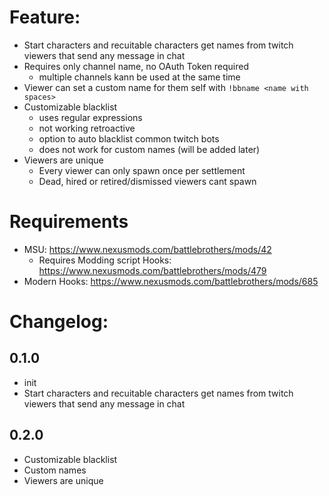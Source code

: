 # Feature:
- Start characters and recuitable characters get names from twitch viewers that send any message in chat
- Requires only channel name, no OAuth Token required
  - multiple channels kann be used at the same time
- Viewer can set a custom name for them self with `!bbname <name with spaces>`
- Customizable blacklist
  - uses regular expressions
  - not working retroactive
  - option to auto blacklist common twitch bots
  - does not work for custom names \(will be added later\)
- Viewers are unique
  - Every viewer can only spawn once per settlement
  - Dead, hired or retired/dismissed viewers cant spawn
 
# Requirements
- MSU: https://www.nexusmods.com/battlebrothers/mods/42
  - Requires Modding script Hooks: https://www.nexusmods.com/battlebrothers/mods/479
- Modern Hooks: https://www.nexusmods.com/battlebrothers/mods/685

# Changelog:

## 0.1.0
- init
- Start characters and recuitable characters get names from twitch viewers that send any message in chat

## 0.2.0
- Customizable blacklist
- Custom names
- Viewers are unique
